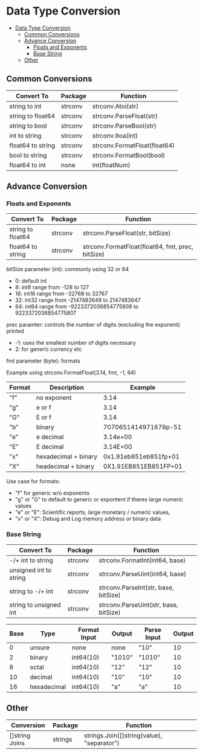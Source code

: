 # Data Type Conversion

- [Data Type Conversion](#data-type-conversion)
  - [Common Conversions](#common-conversions)
  - [Advance Conversion](#advance-conversion)
    - [Floats and Exponents](#floats-and-exponents)
    - [Base String](#base-string)
  - [Other](#other)

## Common Conversions

| Convert To        | Package | Function                     |
| ----------------- | ------- | ---------------------------- |
| string to int     | strconv | strconv.Atoi(str)            |
| string to float64 | strconv | strconv.ParseFloat(str)      |
| string to bool    | strconv | strconv.ParseBool(str)       |
| int to string     | strconv | strconv.Itoa(int)            |
| float64 to string | strconv | strconv.FormatFloat(float64) |
| bool to string    | strconv | strconv.FormatBool(bool)     |
| float64 to int    | none    | int(floatNum)                |

## Advance Conversion

### Floats and Exponents

| Convert To        | Package | Function                                         |
| ----------------- | ------- | ------------------------------------------------ |
| string to float64 | strconv | strconv.ParseFloat(str, bitSize)                 |
| float64 to string | strconv | strconv.FormatFloat(float64, fmt, prec, bitSize) |

bitSize parameter (int): commonly using 32 or 64

- 0: default int
- 8: int8 range from -128 to 127
- 16: int16 range from -32768 to 32767
- 32: int32 range from -2147483648 to 2147483647
- 64: int64 range from -9223372036854775808 to 9223372036854775807

prec paramter: controls the number of digits (excluding the exponent) printed

- -1: uses the smallest number of digits necessary
- 2: for generic currency etc

fmt parameter (byte): formats

Example using strconv.FormatFloat(3.14, fmt, -1, 64)

| Format | Description          | Example               |
| ------ | -------------------- | --------------------- |
| "f"    | no exponent          | 3.14                  |
| "g"    | e or f               | 3.14                  |
| "G"    | E or f               | 3.14                  |
| "b"    | binary               | 7070651414971679p-51  |
| "e"    | e decimal            | 3.14e+00              |
| "E"    | E decimal            | 3.14E+00              |
| "x"    | hexadecimal + binary | 0x1.91eb851eb851fp+01 |
| "X"    | headecimal + binary  | 0X1.91EB851EB851FP+01 |

Use case for formats:

- "f" for generic w/o exponents
- "g" or "G" to default to generic or expontent if theres large numeric values
- "e" or "E": Scientific reports, large monetary / numeric values,
- "x" or "X": Debug and Log memory address or binary data

### Base String

| Convert To             | Package | Function                              |
| ---------------------- | ------- | ------------------------------------- |
| -/+ int to string      | strconv | strconv.FormatInt(int64, base)        |
| unsigned int to string | strconv | strconv.ParseUint(int64, base)        |
| string to -/+ int      | strconv | strconv.ParseInt(str, base, bitSize)  |
| string to unsigned int | strconv | strconv.ParseUint(str, base, bitSize) |

| Base | Type        | Format Input | Output | Parse Input | Output |
| ---- | ----------- | ------------ | ------ | ----------- | ------ |
| 0    | unsure      | none         | none   | "10"        | 10     |
| 2    | binary      | int64(10)    | "1010" | "1010"      | 10     |
| 8    | octal       | int64(10)    | "12"   | "12"        | 10     |
| 10   | decimal     | int64(10)    | "10"   | "10"        | 10     |
| 16   | hexadecimal | int64(10)    | "a"    | "a"         | 10     |

## Other

| Conversion     | Package | Function                                   |
| -------------- | ------- | ------------------------------------------ |
| []string Joins | strings | strings.Join([]string(value), "separator") |
